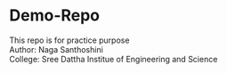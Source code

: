 # Demo-Repo
This repo is for practice purpose
<br>
Author: Naga Santhoshini
<br>
College: Sree Dattha Institue of Engineering and Science
